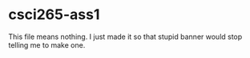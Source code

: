csci265-ass1
============

This file means nothing. I just made it so that stupid banner would stop telling me to make one.
